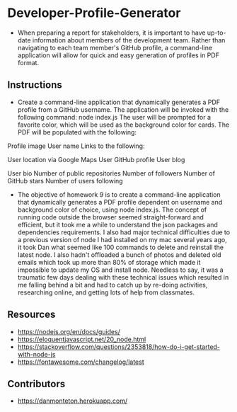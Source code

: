 # Developer-Profile-Generator

- When preparing a report for stakeholders, it is important to have up-to-date information about members of the development team. Rather than navigating to each team member's GitHub profile, a command-line application will allow for quick and easy generation of profiles in PDF format.

## Instructions

- Create a command-line application that dynamically generates a PDF profile from a GitHub username. The application will be invoked with the following command:
node index.js
The user will be prompted for a favorite color, which will be used as the background color for cards.
The PDF will be populated with the following:

Profile image
User name
Links to the following:

User location via Google Maps
User GitHub profile
User blog

User bio
Number of public repositories
Number of followers
Number of GitHub stars
Number of users following

- The objective of homework 9 is to create a command-line application that dynamically generates a PDF profile dependent on username and background color of choice, using node index.js. The concept of running code outside the browser seemed straight-forward and efficient, but it took me a while to understand the json packages and dependencies requirements. I also had major technical difficulties due to a previous version of node I had installed on my mac several years ago, it took Dan what seemed like 100 commands to delete and reinstall the latest node. I also hadn't offloaded a bunch of photos and deleted old emails which took up more than 80% of storage which made it impossible to update my OS and install node. Needless to say, it was a traumatic few days dealing with these technical issues which resulted in me falling behind a bit and had to catch up by re-doing activities, researching online, and getting lots of help from classmates. 

## Resources 

- https://nodejs.org/en/docs/guides/
- https://eloquentjavascript.net/20_node.html
- https://stackoverflow.com/questions/2353818/how-do-i-get-started-with-node-js
- https://fontawesome.com/changelog/latest

## Contributors

- https://danmonteton.herokuapp.com/
